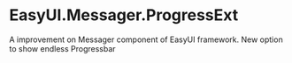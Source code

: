 # EasyUI.Messager.ProgressExt
A improvement on Messager component of EasyUI framework. New option to show endless Progressbar
